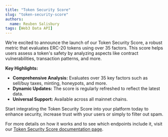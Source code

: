 ```yaml
---
title: "Token Security Score"
slug: "token-security-score"
authors:
  name: Reuben Salisbury
tags: [Web3 Data API]
---
```


We’re excited to announce the launch of our Token Security Score, a robust metric that evaluates ERC-20 tokens using over 35 factors. This score helps users assess a token's safety by analyzing aspects like contract vulnerabilities, transaction patterns, and more.

<!-- truncate -->

**Key Highlights:**

- **Comprehensive Analysis:** Evaluates over 35 key factors such as sell/buy taxes, minting, honeypots, and more.
- **Dynamic Updates:** The score is regularly refreshed to reflect the latest data.
- **Universal Support:** Available across all mainnet chains.

Start integrating the Token Security Score into your platform today to enhance security, increase trust with your users or simply to filter out spam.

For more details on how it works and to see which endpoints include it, visit our [Token Security Score documentation page](/web3-data-api/evm/token-security-score-faqs).
